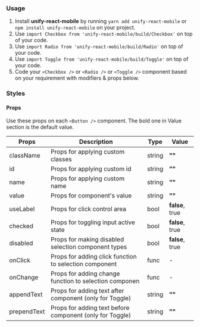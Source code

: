 ### Usage

1. Install **unify-react-mobile** by running `yarn add unify-react-mobile` or `npm install unify-react-mobile` on your project.
2. Use `import Checkbox from 'unify-react-mobile/build/Checkbox'` on top of your code.
3. Use `import Radio from 'unify-react-mobile/build/Radio'` on top of your code.
4. Use `import Toggle from 'unify-react-mobile/build/Toggle'` on top of your code.
5. Code your `<Checkbox />` or `<Radio />` or `<Toggle />` component based on your requirement with modifiers & props below.



### Styles

#### Props

Use these props on each `<Button />` component. The bold one in Value section is the default value.

| Props            | Description                         | Type            | Value
|---------------------|----------------------------------|-----------------|---------------------|
| className   | Props for applying custom classes   | string            | **""**
| id               | Props for applying custom id        | string          | **""**
| name             | Props for applying custom name      | string            | **""**
| value           | Props for component's value          | string            | **""**
| useLabel        | Props for click control area     | bool            | **false**, true
| checked      | Props for toggling input active state   | bool            | **false**, true
| disabled  | Props for making disabled selection component types   | bool    | **false**, true
| onClick   | Props for adding click function to selection component   | func    | -
| onChange   | Props for adding change function to selection componen   | func    | -
| appendText  | Props for adding text after component (only for Toggle)   | string          | **""**
| prependText  | Props for adding text before component (only for Toggle)  | string          | **""** 
